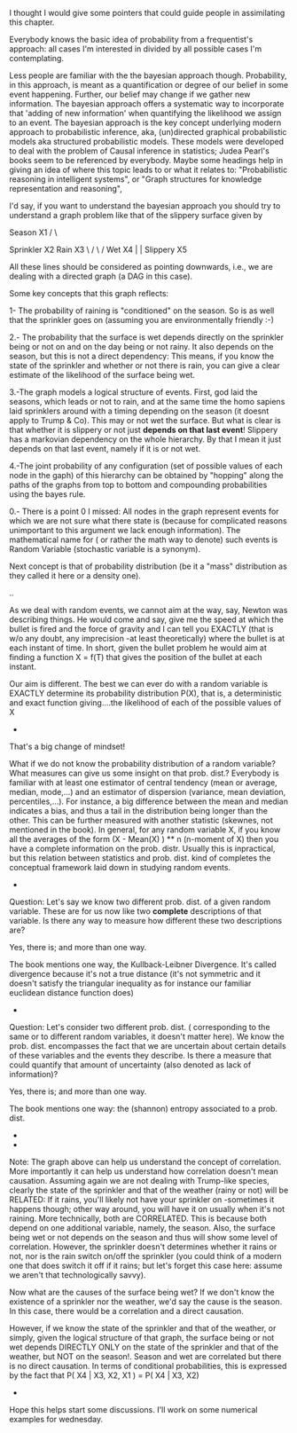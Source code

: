 I thought I would give some pointers that could guide people in assimilating this chapter.


Everybody knows the basic idea of probability from a frequentist's approach: all cases I'm interested in divided by all possible cases I'm contemplating.



Less people are familiar with the the bayesian approach though. Probability, in this approach, is meant as a quantification or degree of our belief in some event happening. Further, our belief may change if we gather new information. The bayesian approach offers a systematic way to incorporate that 'adding of new information'  when quantifying the likelihood we assign to an event. The bayesian approach is the key concept underlying modern approach to probabilistic inference, aka, (un)directed graphical probabilistic models aka structured probabilistic models.  These models were developed to deal with the problem of Causal inference in statistics; Judea Pearl's books seem to be referenced by everybody.  Maybe some headings help in giving an idea of where this topic leads to or what it relates to: "Probabilistic reasoning in intelligent systems", or "Graph structures for knowledge representation and reasoning",


I'd say, if you want to understand the bayesian approach you should try to understand a graph problem like that of the slippery surface given by



Season  X1
/             \

Sprinkler X2       Rain X3
\                  /
\                /
Wet  X4
|
|
Slippery X5


All these lines should be considered as pointing downwards, i.e., we are dealing with a directed graph (a DAG in this case).


Some key concepts that this graph reflects:


1- The probability of raining is "conditioned" on the season. So is as well that the sprinkler goes on (assuming you are environmentally friendly :-)


2.- The probability that the surface is wet depends directly on the sprinkler being or not on and on the day being or not rainy. It also depends on the season, but this is not a direct dependency: This means, if you know the state of the sprinkler and whether or not there is rain, you can give a clear estimate of the likelihood of the surface being wet.



3.-The graph models a logical structure of events. First, god laid the seasons, which leads or not to rain, and at the same time the homo sapiens laid sprinklers around with a timing depending on the season (it doesnt apply to Trump & Co). This may or not wet the surface. But what is clear is that whether it is slippery or not just **depends on that last event**! Slippery has a markovian dependency on the whole hierarchy. By that I mean it just depends on that last event, namely if it is or not wet.


4.-The joint probability of any configuration (set of possible values of each node in the gaph) of this hierarchy can be obtained  by "hopping" along the paths of the graphs from top to bottom and compounding probabilities using the bayes  rule.


0.- There is a point 0 I missed: All nodes in the graph represent events for which we are not sure what there state is (because for complicated reasons unimportant to this argument we lack enough information). The mathematical name for ( or rather the math way to denote) such events is Random Variable (stochastic variable is a synonym).


Next concept is that of probability distribution (be it a "mass" distribution as they called it here or a density one).


..


As we deal with random events, we cannot aim at the way, say, Newton was describing things. He would come and say, give me the speed at which the bullet is fired and the force of gravity and I can tell you EXACTLY (that is w/o any doubt, any imprecision -at least theoretically) where the bullet is at each instant of time. In short, given the bullet problem he would aim at finding a function X = f(T) that gives the position of the bullet at each instant.


Our aim is different. The best we can ever do with a random variable is EXACTLY determine its probability distribution P(X), that is, a deterministic and exact function giving....the likelihood of each of the possible values of X


-


That's a big change of mindset!



What if we do not know the probability distribution of a random variable? What measures can give us some insight on that prob. dist.?  Everybody is familiar with at least one estimator of central tendency (mean or average, median, mode,...) and an estimator of dispersion (variance,  mean deviation, percentiles,...).  For instance, a big difference between the mean and median indicates a bias, and thus a tail in the distribution being longer than the other. This can be further measured with another statistic (skewnes, not mentioned in the book).  In general, for any random variable X, if you know all the averages of the form (X - Mean(X) ) ** n  (n-moment of X)  then you have a complete information on the prob. distr. Usually this is inpractical, but this relation between statistics and prob. dist. kind of completes the conceptual framework laid down in studying random events.


-


Question: Let's say we know two different prob. dist. of a given random variable. These are for us now like two **complete** descriptions of that variable. Is there any way to measure how different these two descriptions are?


Yes, there is; and more than one way.


The book mentions one way, the Kullback-Leibner Divergence. It's called divergence because it's not a true distance (it's not symmetric and it doesn't satisfy the triangular inequality as for instance our familiar euclidean distance function does)


-


Question: Let's consider two different prob. dist. ( corresponding to the same or to different random variables, it doesn't matter here). We know the prob. dist. encompasses the fact that we are uncertain about certain details of these variables and the events they describe. Is there a  measure that could quantify that amount of uncertainty (also denoted as lack of information)?


Yes, there is; and more than one way.


The book mentions one way: the (shannon) entropy associated to a prob. dist.


-


-



Note: The graph above can help us understand the concept of correlation.  More importantly it can help us understand how correlation doesn't mean causation. Assuming again we are not dealing with Trump-like species, clearly the state of the sprinkler and that of the weather (rainy or not) will be RELATED: If it rains, you'll likely not have your sprinkler on -sometimes it happens though; other way around, you will have it on usually when it's not raining. More technically, both are CORRELATED.  This is because both depend on one additional variable, namely, the season. Also, the surface being wet or not depends on the season and thus will show some level of correlation.  However, the sprinkler doesn't determines whether it rains or not, nor is the rain switch on/off the sprinkler (you could think of a modern one that does switch it off if it rains; but let's forget this case here: assume we aren't that technologically savvy).


Now what are the causes of the surface being wet? If we don't know the existence of a sprinkler nor the weather, we'd say the cause is the season. In this case, there would be a correlation and a direct causation.


However, if we know the state of the sprinkler and that of the weather, or simply, given the logical structure of that graph, the surface being or not wet depends DIRECTLY ONLY on the state of the sprinkler and that of the weather, but NOT on the season!. Season and wet are correlated but there is no direct causation.  In terms of conditional probabilities, this is expressed by the fact that P( X4 | X3, X2, X1 )  =  P( X4 | X3, X2)


-


Hope this helps start some discussions. I'll work on some numerical examples for wednesday.
